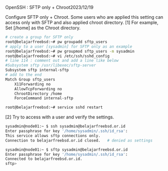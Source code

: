 OpenSSH : SFTP only + Chroot2023/12/19
 	
Configure SFTP only + Chroot. Some users who are applied this setting can access only with SFTP and also applied chroot directory.
[1]	For example, Set [/home] as the Chroot directory.
```sh
# create a group for SFTP only
root@belajarfreebsd:~# pw groupadd sftp_users
# apply to a user [sysadmin] for SFTP only as an example
root@belajarfreebsd:~# pw groupmod sftp_users -m sysadmin
root@belajarfreebsd:~# vi /etc/ssh/sshd_config
# line 114 : comment out and add a line like below
#Subsystem sftp /usr/libexec/sftp-server
Subsystem sftp internal-sftp
# add to the end
Match Group sftp_users
    X11Forwarding no
    AllowTcpForwarding no
    ChrootDirectory /home
    ForceCommand internal-sftp

root@belajarfreebsd:~# service sshd restart
```
[2]	Try to access with a user and verify the settings.
```sh
sysadmin@node01:~ $ ssh sysadmin@belajarfreebsd.or.id
Enter passphrase for key '/home/sysadmin/.ssh/id_rsa':
This service allows sftp connections only.
Connection to belajarfreebsd.or.id closed.   # denied as settings

sysadmin@node01:~ $ sftp sysadmin@belajarfreebsd.or.id
Enter passphrase for key '/home/sysadmin/.ssh/id_rsa':
Connected to belajarfreebsd.or.id.
sftp>
```